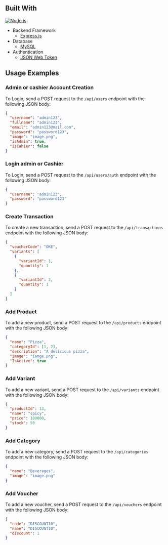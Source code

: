 ## Built With

[![Node.js](https://img.shields.io/badge/Node.js-339933?style=for-the-badge&logo=node.js&logoColor=white)](https://nodejs.org/)

- Backend Framework
  - [Express.js](https://expressjs.com/)
- Database
  - [MySQL](https://www.mysql.com/)
- Authentication
  - [JSON Web Token](https://jwt.io/)

## Usage Examples

### Admin or cashier Account Creation

To Login, send a POST request to the `/api/users` endpoint with the following JSON body:

```json
{
  "username": "admin123",
  "fullname": "admin123",
  "email": "admin123@mail.com",
  "password": "password123",
  "image": "image.png",
  "isAdmin": true,
  "isCahier": false
}
```

### Login admin or Cashier

To Login, send a POST request to the `/api/users/auth` endpoint with the following JSON body:

```json
{
  "username": "admin123",
  "password": "password123"
}
```

### Create Transaction

To create a new transaction, send a POST request to the `/api/transactions` endpoint with the following JSON body:

```json
{
  "voucherCode": "OKE",
  "variants": [
    {
      "variantId": 1,
      "quantity": 1
    },
    {
      "variantId": 2,
      "quantity": 1
    }
  ]
}
```

### Add Product

To add a new product, send a POST request to the
`/api/products` endpoint with the following JSON body:

```json
{
  "name": "Pizza",
  "categoryId": [1, 2],
  "description": "A delicious pizza",
  "image": "iamge.png",
  "IsActive": true
}
```

### Add Variant

To add a new variant, send a POST request to the `/api/variants` endpoint with the following JSON body:

```json
{
  "productId": 13,
  "name": "spicy",
  "price": 100000,
  "stock": 50
}
```

### Add Category

To add a new category, send a POST request to the `/api/categories` endpoint with the following JSON body:

```json
{
  "name": "Beverages",
  "image": "image.png"
}
```

### Add Voucher

To add a new voucher, send a POST request to the `/api/vouchers` endpoint with the following JSON body:

```json
{
  "code": "DISCOUNT10",
  "name": "DISCOUNT10",
  "discount": 1
}
```
